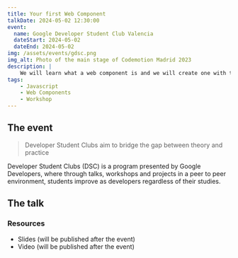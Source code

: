 ```yaml
---
title: Your first Web Component
talkDate: 2024-05-02 12:30:00
event:
  name: Google Developer Student Club Valencia
  dateStart: 2024-05-02
  dateEnd: 2024-05-02
img: /assets/events/gdsc.png
img_alt: Photo of the main stage of Codemotion Madrid 2023
description: |
    We will learn what a web component is and we will create one with the Lit library (5.7KB) so that you can take it to use it in any project regardless of the framework
tags:
    - Javascript
    - Web Components
    - Workshop
---
```


## The event

> Developer Student Clubs aim to bridge the gap between theory and practice

Developer Student Clubs (DSC) is a program presented by Google Developers, where through talks, workshops and projects in a peer to peer environment, students improve as developers regardless of their studies.

## The talk

### Resources

- Slides (will be published after the event)
- Video (will be published after the event)
